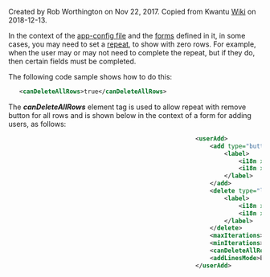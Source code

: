 Created by Rob Worthington on Nov 22, 2017. Copied from Kwantu [Wiki](http://w.kwantu.net/display/CON/How+to+configure+a+repeat+with+zero+rows) on 2018-12-13.

In the context of the [app-config file](https://github.com/kwantu/platformconfiguration/wiki/Application-config) and the [forms](https://github.com/kwantu/platformconfiguration/wiki/Entity-list#form) defined in it, in some cases, you may need to set a [repeat](https://github.com/kwantu/platformconfiguration/wiki/elRepeat), to show with zero rows.  For example, when the user may or may not need to complete the repeat, but if they do, then certain fields must be completed.

The following code sample shows how to do this:
```XML
   <canDeleteAllRows>true</canDeleteAllRows>
```
   The **_canDeleteAllRows_** element tag is used to allow repeat with remove button for all rows and is shown below in the context of a form for adding users, as follows:

```XML
                                                    <userAdd>
                                                        <add type="button">
                                                            <label>
                                                                <i18n xml:lang="pt">Adicionar</i18n>
                                                                <i18n xml:lang="en">Add</i18n>
                                                            </label>
                                                        </add>
                                                        <delete type="link">
                                                            <label>
                                                                <i18n xml:lang="en">Remove</i18n>
                                                                <i18n xml:lang="pt">Remover</i18n>
                                                            </label>
                                                        </delete>
                                                        <maxIterations>4</maxIterations>
                                                        <minIterations>1</minIterations>
                                                        <canDeleteAllRows>true</canDeleteAllRows>
                                                        <addLinesMode>BlankLines</addLinesMode>
                                                    </userAdd>
```